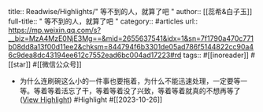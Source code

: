 title:: Readwise/Highlights/" 等不到的人，就算了吧 "
author:: [[蕊希&amp;白子玉]]
full-title:: " 等不到的人，就算了吧 "
category:: #articles
url:: https://mp.weixin.qq.com/s?__biz=MzA4MzE0NjE3Mg==&mid=2655637541&idx=1&sn=7f1790a470c771b08dd8a13f00d11ee2&chksm=844794f6b3301de05ad786f5144822cc90a46c9dea8dc43194ee612c7552ead6bc004ad17223#rd
tags:: #[[inoreader]] #[[star]] #[[微信公众号]]

- 为什么连刷碗这么小的一件事也要拖着，为什么不能迅速处理，一定要等一等。等着等着活忘了干，等着等着没了兴致，等着等着就真的不想再等了 ([View Highlight](https://read.readwise.io/read/01hdmrs336zy9e5nqrv10pjsq5)) #Highlight #[[2023-10-26]]